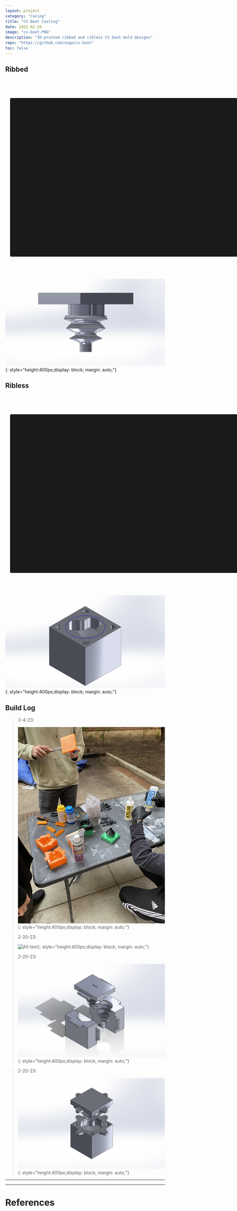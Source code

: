 ```yaml
---
layout: project
category: "racing"
title: "CV Boot Casting"
date: 2022-02-20
image: "cv-boot.PNG"
description: "3D-printed ribbed and ribless CV boot mold designs"
repo: "https://github.com/nzge/cv-boot"
toc: false
---
```


## Ribbed

<div class="container" style="border: 1px solid white; color: white; padding: 1em; border-radius: 6px;">
<p style="text-align: center;" >Model</p>
<model-viewer
  src="https://nzge.github.io/assets/media/cv-boot_media/ribbed-mold_v2.gltf"
  alt="Stewart Platform"
  camera-controls
  touch-action="pan-y"
  camera-orbit="0deg 0deg auto"
  orientation="180deg 20deg 0deg"
  field-of-view="45deg"
  shadow-intensity="1"
  exposure="1.0"
  environment-image="legacy"
  style="width: 800px; height: 500px; display: block; margin: 0 auto 0.5em auto; background-color: #1a1a1a; border-radius: 4px;" >
</model-viewer>
<br>
</div>

<br>

![Alt text](/assets/media/cv-boot_media/ribbed.png){: 
style="height:400px;display: block; margin: auto;"}

## Ribless

<div class="container" style="border: 1px solid white; color: white; padding: 1em; border-radius: 6px;">
<p style="text-align: center;" >Model</p>
<model-viewer
  src="https://nzge.github.io/assets/media/cv-boot_media/ribless-mold_v4.gltf"
  alt="Stewart Platform"
  camera-controls
  touch-action="pan-y"
  camera-orbit="0deg 0deg auto"
  orientation="180deg 20deg 0deg"
  field-of-view="45deg"
  shadow-intensity="1"
  exposure="1.0"
  environment-image="legacy"
  style="width: 800px; height: 500px; display: block; margin: 0 auto 0.5em auto; background-color: #1a1a1a; border-radius: 4px;" >
</model-viewer>
<br>
</div>

<br>

![Alt text](/assets/media/cv-boot_media/ribless.png){: 
style="height:400px;display: block; margin: auto;"}

## Build Log
> 3-4-23: 
>
> ![Alt text](/assets/media/cv-boot_media/mold-prep.JPG){: 
style="height:400px;display: block; margin: auto;"}

> 2-20-23: 
>
> ![Alt text](/assets/media/cv-boot_media/test-print.JPG){: 
style="height:400px;display: block; margin: auto;"}

> 2-20-23: 
>
> ![Ribbed CV Boot](/assets/media/cv-boot_media/cv-boot_ribbed.png){: 
style="height:400px;display: block; margin: auto;"}

> 2-20-23: 
>
> ![Ribbless CV Boot](/assets/media/cv-boot_media/cv-boot_ribless.png){: 
style="height:400px;display: block; margin: auto;"}

---
---

# References
